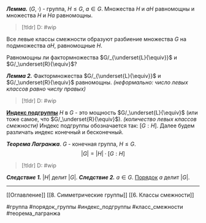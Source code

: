 ***Лемма.*** $(G, \cdot)$ - группа, $H \le G,\ a \in G$.
Множества $H$ и $aH$ равномощны и множества $H$ и $Ha$ равномощны.
>[!tldr] D: 
>#wip


Все левые классы смежности образуют разбиение множества $G$ на подмножества $aH$, равномощные $H$.

Равномощны ли фактормножества $G/_{\underset{L}{\equiv}}$ и $G/_\underset{R}{\equiv}$?

***Лемма 2.*** Фактормножества $G/_{\underset{L}{\equiv}}$ и $G/_\underset{R}{\equiv}$ равномощны.
*(неформально: число левых классов равно числу правых)*
>[!tldr] D:
>#wip

<ins>**Индекс подгруппы**</ins> $H$ в $G$ - это мощность $G/_\underset{L}{\equiv}$ (или тоже самое, что $G/_\underset{R}{\equiv}$). *(количество левых классов смежности)*
Индекс подгруппы обозначается так: $[G:H]$. 
Далее будем различать индекс конечный и бесконечный.

***Теорема Лагранжа***. $G$ - конечная группа, $H \le G$.
$$|G| = |H|\cdot[G:H]$$
>[!tldr] D:
>#wip

***Следствие 1.*** $|H|$ делит $|G|$.
***Следствие 2.*** $a \in G$. [Порядок](obsidian://open?vault=algebra%203&file=%D0%A2%D0%B5%D0%BE%D1%80%D0%B8%D1%8F%20%D0%B3%D1%80%D1%83%D0%BF%D0%BF%2F5.%20%D0%A6%D0%B8%D0%BA%D0%BB%D0%B8%D1%87%D0%B5%D1%81%D0%BA%D0%B8%D0%B5%20%D0%B3%D1%80%D1%83%D0%BF%D0%BF%D1%8B) $a$ делит $|G|$.

---
[[Оглавление]]
[[8. Симметрические группы]]
[[6. Классы смежности]]

#группа 
#порядок_группы 
#индекс_подгруппы
#класс_смежности 
#теорема_лагранжа 